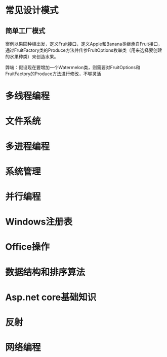 # 常见设计模式

## 简单工厂模式

案例以果园种植出发，定义Fruit接口，定义Apple和Banana类继承自Fruit接口，通过FruitFactory类的Produce方法并传参FruitOptions枚举类（用来选择要创建的水果种类）来创造水果。

弊端：假设现在要增加一个Watermelon类，则需要对FruitOptions和FruitFactory的Produce方法进行修改，不够灵活



# 多线程编程

# 文件系统

# 多进程编程

# 系统管理

# 并行编程

# Windows注册表

# Office操作

# 数据结构和排序算法

# Asp.net core基础知识

# 反射

# 网络编程




